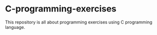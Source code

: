 # C-programming-exercises
This repository is all about programming exercises using C programming language. 
